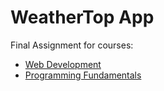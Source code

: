 # WeatherTop App

Final Assignment for courses:

- [Web Development](https://reader.tutors.dev/course/wit-hdip-comp-sci-2023-web-dev-1)
- [Programming Fundamentals](https://reader.tutors.dev/course/wit-hdip-comp-sci-2023-web-dev-1)
